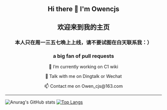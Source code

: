 <h2 p align="center"> Hi there 👋  I'm Owencjs </p>
<h2 p align="center"> 欢迎来到我的主页 </p> </h2>
<h3 p align="center">本人只在周一三五七晚上上线，请不要试图在白天联系我：） </p>
</h3>
<h3 p align="center">a big fan of pull requests </p>
</h3>
<p align="center">🔭 I’m currently working on C1 wiki  </p>
<p align="center">💬 Talk with me on Dingtalk or Wechat  </p>   
<p align="center">📫 Contact me on Owen_cjs@163.com </p>

----
![Anurag's GitHub stats](https://github-readme-stats.vercel.app/api?username=Owencjs&show_icons=true)
[![Top Langs](https://github-readme-stats.vercel.app/api/top-langs/?username=Owencjs)](https://github.com/anuraghazra/github-readme-stats)
<!--
**Owencjs/Owencjs** is a ✨ _special_ ✨ repository because its `README.md` (this file) appears on your GitHub profile.

Here are some ideas to get you started:

- 🔭 I’m currently working on ...
- 🌱 I’m currently learning ...
- 👯 I’m looking to collaborate on ...
- 🤔 I’m looking for help with ...
- 💬 Ask me about ...
- 📫 How to reach me: ...
- 😄 Pronouns: ...
- ⚡ Fun fact: ...
-->

